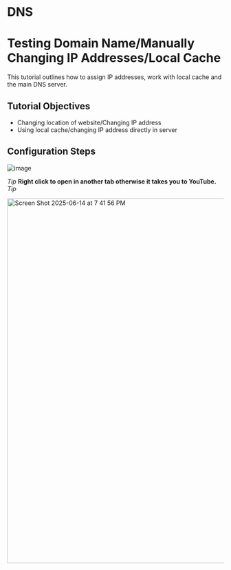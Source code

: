 # DNS
<h1>Testing Domain Name/Manually Changing IP Addresses/Local Cache</h1>
This tutorial outlines how to assign IP addresses, work with local cache and the main DNS server.<br />


<h2>Tutorial Objectives</h2>

- Changing location of website/Changing IP address
- Using local cache/changing IP address directly in server


<h2>Configuration Steps</h2>


![image](https://github.com/user-attachments/assets/f8c23556-c8e7-402c-9739-1de83c8ad9aa)  

*Tip* <b>Right click to open in another tab otherwise it takes you to YouTube.</b> *Tip*


<a href="https://www.youtube.com/watch?v=HgG9MeAS9rA&t=304s">   <img width="849" alt="Screen Shot 2025-06-14 at 7 41 56 PM" src="https://github.com/user-attachments/assets/066344de-9da4-41a3-8689-fa07cfbb08e8" />

 </a>
